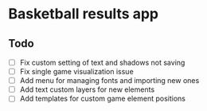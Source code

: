 # Basketball results app
## Todo
- [ ] Fix custom setting of text and shadows not saving
- [ ] Fix single game visualization issue
- [ ] Add menu for managing fonts and importing new ones
- [ ] Add text custom layers for new elements
- [ ] Add templates for custom game element positions